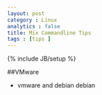 ```yaml
---
layout: post
category : Linux  
analytics : false
title: Mix Commandline Tips 
tags : [tips ]
---
```

{% include JB/setup %}

##VMware 
+ vmware and debian 
		debian 

